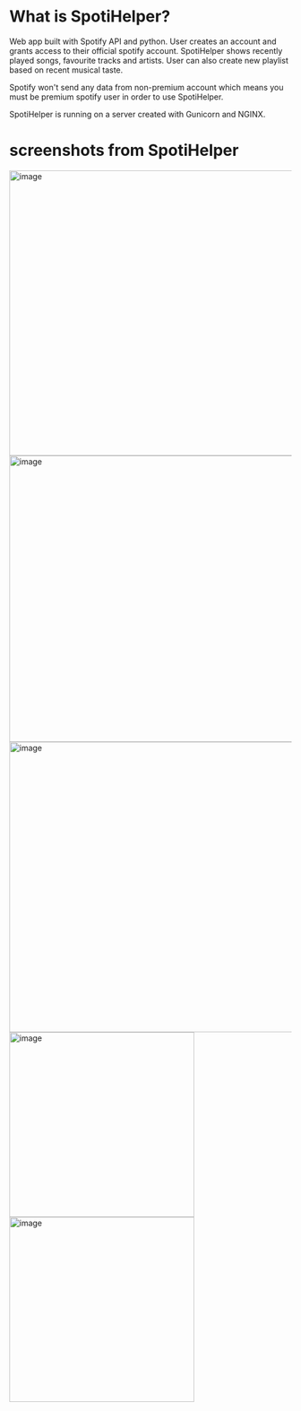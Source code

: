 # What is SpotiHelper?


Web app built with Spotify API and python. User creates an account and grants
access to their official spotify account. SpotiHelper shows recently played songs,
favourite tracks and artists. User can also create new playlist based on recent 
musical taste. 

Spotify won't send any data from non-premium account which means you must be premium 
spotify user in order to use SpotiHelper.

SpotiHelper is running on a server created with Gunicorn and NGINX.

# screenshots from SpotiHelper
<img width="509" alt="image" src="https://user-images.githubusercontent.com/82653550/210442885-f3ed5467-fb04-47af-9460-b74240e55fba.png">
<img width="511" alt="image" src="https://user-images.githubusercontent.com/82653550/210443051-ff748f9d-9546-4432-8afc-4e837b320ea8.png">
<img width="518" alt="image" src="https://user-images.githubusercontent.com/82653550/210443157-d13cabbf-266a-4684-8505-029fc80f0061.png">
<img width="330" alt="image" src="https://user-images.githubusercontent.com/82653550/210443254-b5daba58-e3f1-494d-b252-ec6b388a6bcf.png">
<img width="330" alt="image" src="https://user-images.githubusercontent.com/82653550/210443317-ac37478d-7ca2-492b-82fe-10aa204b6615.png">
